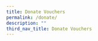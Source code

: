 ```yaml
---
title: Donate Vouchers
permalink: /donate/
description: ""
third_nav_title: Donate Vouchers
---
```


